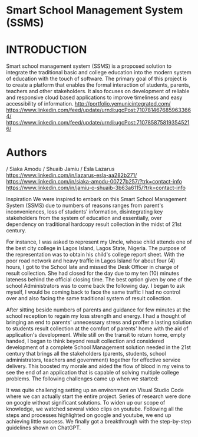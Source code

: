 # Smart School Management System (SSMS)
# INTRODUCTION
Smart school management system (SSMS) is a proposed solution to integrate the
traditional basic and college education into the modern system of education with the touch of software. The primary goal of this project is to create a platform that enables the formal interaction of students, parents, teachers and other stakeholders. It also focuses on development of reliable and responsive cloud based applications to improve timeliness and easy accessibility of information.
http://portfolio.yemunicintegrated.com/
https://www.linkedin.com/feed/update/urn:li:ugcPost:7107814676859633664/
https://www.linkedin.com/feed/update/urn:li:ugcPost:7107858758193545216/ 
# Authors
/ Siaka Amodu
/ Shuaib Jamiu
/ Esla Lazarus
https://www.linkedin.com/in/lazarus-esla-aa282b271/
https://www.linkedin.com/in/siaka-amodu-00727b257/?trk=contact-info
https://www.linkedin.com/in/jamiu-o-shuaib-3b63a6115/?trk=contact-info

Inspiration
We were inspired to embark on this Smart School Management System (SSMS) due to numbers of reasons ranges from parent's inconveniences, loss of students' information, disintegrating key stakeholders from the system of education and essentially, over dependency on traditional hardcopy result collection in the midst of 21st century.

For instance, I was asked to represent my Uncle, whose child attends one of the best city college in Lagos Island, Lagos State, Nigeria. The purpose of the representation was to obtain his child's college report sheet. With the poor road network and heavy traffic in Lagos Island for about four (4) hours, I got to the School late and missed the Desk Officer in charge of result collection. She had closed for the day due to my ten (10) minutes lateness behind the official closing time. The best option given by one of the school Administrators was to come back the following day. I began to ask myself, I would be coming back to face the same traffic I had no control over and also facing the same traditional system of result collection.

After sitting beside numbers of parents and guidance for few minutes at the school reception to regain my loss strength and energy. I had a thought of bringing an end to parents' unnecessary stress and proffer a lasting solution to students result collection at the comfort of parents' home with the aid of application's development. While still on the transit to return home, empty handed, I began to think beyond result collection and considered development of a complete School Management solution needed in the 21st century that brings all the stakeholders (parents, students, school administrators, teachers and government) together for effective service delivery. This boosted my morale and aided the flow of blood in my veins to see the end of an application that is capable of solving multiple college problems.
The following challenges came up when we started:

It was quite challenging setting up an environment on Visual Studio Code where we can actually start the entire project. Series of research were done on google without significant solutions. To widen up our scope of knowledge, we watched several video clips on youtube. Following all the steps and processes highlighted on google and youtube, we end up achieving little success. We finally got a breakthrough with the step-by-step guidelines shown on ChatGPT.

